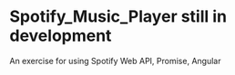 # Spotify_Music_Player still in development
An exercise for using Spotify Web API, Promise, Angular 
